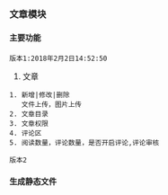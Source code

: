 ### 文章模块
#### 主要功能
`版本1:2018年2月2日14:52:50`
1. 文章
```
1. 新增|修改|删除
   文件上传，图片上传
2. 文章目录
3. 文章权限
4. 评论区
5. 阅读数量，评论数量，是否开启评论,评论审核
```
`版本2`
#### 生成静态文件